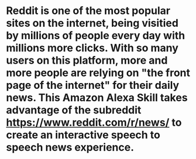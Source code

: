 # Reddit is one of the most popular sites on the internet, being visitied by millions of people every day with millions more clicks. With so many users on this platform, more and more people are relying on "the front page of the internet" for their daily news. This Amazon Alexa Skill takes advantage of the subreddit https://www.reddit.com/r/news/ to create an interactive speech to speech news experience. 


